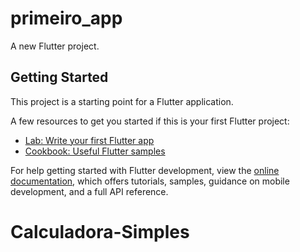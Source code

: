 # primeiro_app

A new Flutter project.

## Getting Started

This project is a starting point for a Flutter application.

A few resources to get you started if this is your first Flutter project:

- [Lab: Write your first Flutter app](https://docs.flutter.dev/get-started/codelab)
- [Cookbook: Useful Flutter samples](https://docs.flutter.dev/cookbook)
    
For help getting started with Flutter development, view the
[online documentation](https://docs.flutter.dev/), which offers tutorials,
samples, guidance on mobile development, and a full API reference.
# Calculadora-Simples
